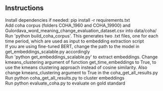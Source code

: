 

## Instructions ##


Install dependencies if needed: pip install -r requirements.txt<br/>
Add coha corpus (folders COHA_1960 and COHA_19900) and Gulordava_word_meaning_change_evaluation_dataset.csv into data/coha/<br/>
Run 'python build_coha_corpus'. This generates two .txt files, one for each time period, which are used  as input to embedding extraction script<br/>
If you are using fine-tuned BERT, change the path to the model in get_embeddings_scalable.py accordingly<br/>
Run 'python get_embeddings_scalable.py' to extract embeddings. Change kmeans_clustering argument of function get_time_embeddings to True,
to use the kmeans clustering approach instead of cosine similarity. Also change kmeans_clustering argument to True in the coha_get_all_results.py <br/>
Run python coha_get_all_results.py to cluster embeddings<br/>
Run python evaluate_coha.py to evaluate on gold standard<br/>



